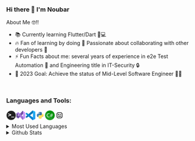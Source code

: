 ### Hi there 👋 I'm Noubar

About Me 🤓!!

- 📚 Currently learning Flutter/Dart 📱💻
- 🔥 Fan of learning by doing 🔨 Passionate about collaborating with other developers 🤝
- ⚡ Fun Facts about me: several years of experience in e2e Test Automation 🤖 and Engineering title in IT-Security 🔒
- 🎯 2023 Goal: Achieve the status of Mid-Level Software Engineer 👨‍💻

<br>
  
### Languages and Tools:

<img align="left" alt="Terminal" width="26px" src="https://raw.githubusercontent.com/github/explore/80688e429a7d4ef2fca1e82350fe8e3517d3494d/topics/terminal/terminal.png"/>
<img align="left" alt="VisualStudio" width="26px" src="https://raw.githubusercontent.com/github/explore/86c1bd6b4584404882313005cbd1c213cacb16d8/topics/visual-studio/visual-studio.png"/>
<img align="left" alt="VSCode" width="26px" src="https://raw.githubusercontent.com/github/explore/80688e429a7d4ef2fca1e82350fe8e3517d3494d/topics/visual-studio-code/visual-studio-code.png"/>
<img align="left" alt="Python" width="26px" src="https://raw.githubusercontent.com/github/explore/80688e429a7d4ef2fca1e82350fe8e3517d3494d/topics/python/python.png"/>
<img align="left" alt="CSharp" width="26px" src="https://raw.githubusercontent.com/github/explore/80688e429a7d4ef2fca1e82350fe8e3517d3494d/topics/csharp/csharp.png"/>
<img align="left" style='background-color:#EDF2F7' alt="RobotFramework" width="26px" src="https://raw.githubusercontent.com/github/explore/2b3e58e3cf32266b6856dbe97a33fde4e542170c/topics/robotframework/robotframework.png"/>

<br />
<br />
 <details>
    <summary>Most Used Languages</summary>
      <img align="top" alt="Language Stats" src="https://github-readme-stats.vercel.app/api/top-langs/?username=noubar&show_icons=true&hide_border=false&title_color=ff652f&icon_color=FFE400&bg_color=09131B&text_color=ffffff&border_color=0c1a25"/>
  </details>
  
  <details>
    <summary>Github Stats</summary>
      <img align="left" alt="Github Stats" src="https://github-readme-stats.vercel.app/api?username=noubar&show_icons=true&hide_border=false&title_color=ff652f&icon_color=FFE400&bg_color=09131B&text_color=ffffff&border_color=0c1a25"/>
  </details>
